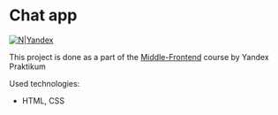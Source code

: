 # Chat app

[![N|Yandex](https://www.ph4.org/_RU/DL/LOGO/y/ya_praktikum_____.gif)](https://praktikum.yandex.ru/middle-frontend)

This project is done as a part of the [Middle-Frontend](https://praktikum.yandex.ru/middle-frontend) course by Yandex Praktikum

Used technologies:
  - HTML, CSS
